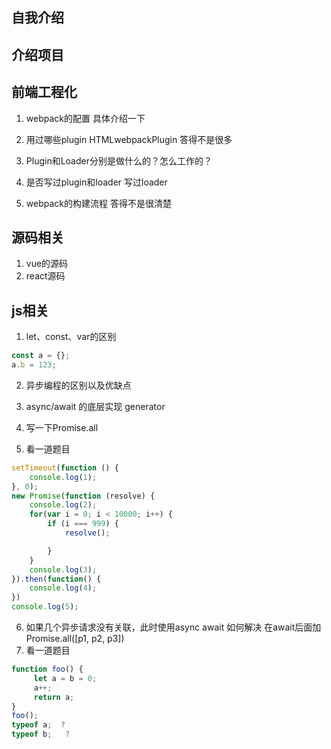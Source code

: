 ## 自我介绍
## 介绍项目
## 前端工程化
1. webpack的配置
具体介绍一下
2. 用过哪些plugin
HTMLwebpackPlugin
答得不是很多
3. Plugin和Loader分别是做什么的？怎么工作的？

4. 是否写过plugin和loader
写过loader
5. webpack的构建流程
答得不是很清楚
## 源码相关
1. vue的源码
2. react源码

## js相关
1. let、const、var的区别
```js
const a = {};
a.b = 123;
```
2. 异步编程的区别以及优缺点
3. async/await 的底层实现
generator

4. 写一下Promise.all

5. 看一道题目
```js
setTimeout(function () {
    console.log(1);
}, 0);
new Promise(function (resolve) {
    console.log(2);
    for(var i = 0; i < 10000; i++) {
        if (i === 999) {
            resolve();

        }
    }
    console.log(3);
}).then(function() {
    console.log(4);
})
console.log(5);
```
6.  如果几个异步请求没有关联，此时使用async await 如何解决
在await后面加Promise.all([p1, p2, p3]) 
6. 看一道题目
```js
function foo() {
     let a = b = 0;
     a++;
     return a;
}
foo();
typeof a;  ?
typeof b;   ?
```
 <!-- 介绍项目
 webpack的配置
 webpack的构建流程
 Plugin和Loader分别是做什么的？怎么工作的？
 是否写过plugin和loader
 vue的源码  放弃
 react源码
 Promise.all -->

